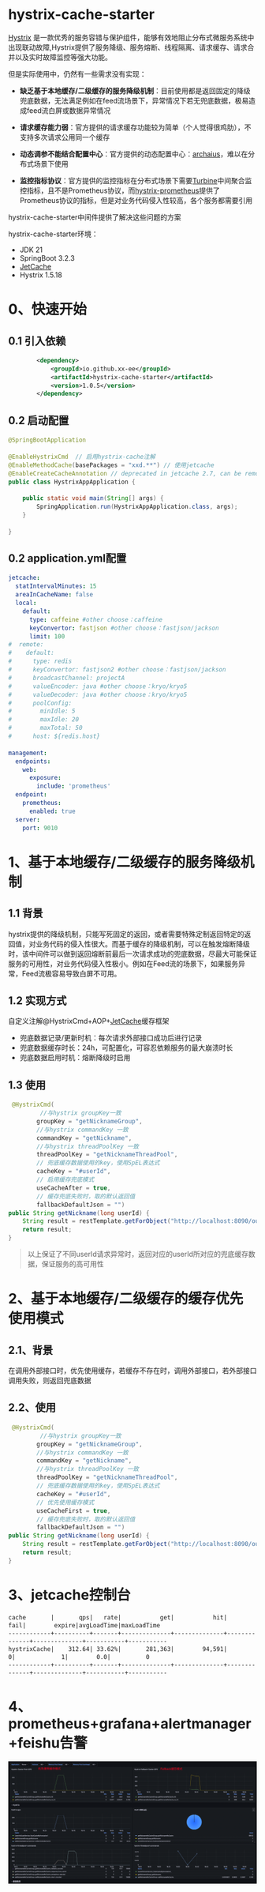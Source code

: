 # hystrix-cache-starter


[Hystrix](https://github.com/Netflix/Hystrix) 是一款优秀的服务容错与保护组件，能够有效地阻止分布式微服务系统中出现联动故障,Hystrix提供了服务降级、服务熔断、线程隔离、请求缓存、请求合并以及实时故障监控等强大功能。

但是实际使用中，仍然有一些需求没有实现：
 * **缺乏基于本地缓存/二级缓存的服务降级机制**：目前使用都是返回固定的降级兜底数据，无法满足例如在feed流场景下，异常情况下若无兜底数据，极易造成feed流白屏或数据异常情况

 * **请求缓存能力弱**：官方提供的请求缓存功能较为简单（个人觉得很鸡肋），不支持多次请求公用同一个缓存

 * **动态调参不能结合配置中心**：官方提供的动态配置中心：[archaius](https://github.com/Netflix/archaius)，难以在分布式场景下使用
 * **监控指标协议**：官方提供的监控指标在分布式场景下需要[Turbine](https://github.com/Netflix/Turbine)中间聚合监控指标，且不是Prometheus协议，而[hystrix-prometheus](https://github.com/ahus1/prometheus-hystrix)提供了Prometheus协议的指标，但是对业务代码侵入性较高，各个服务都需要引用

hystrix-cache-starter中间件提供了解决这些问题的方案

hystrix-cache-starter环境：
* JDK 21
* SpringBoot 3.2.3
* [JetCache](https://github.com/alibaba/jetcache/wiki/)
* Hystrix 1.5.18

# 0、快速开始
## 0.1 引入依赖
```xml
        <dependency>
            <groupId>io.github.xx-ee</groupId>
            <artifactId>hystrix-cache-starter</artifactId>
            <version>1.0.5</version>
        </dependency>
```
## 0.2 启动配置
```java
@SpringBootApplication

@EnableHystrixCmd  // 启用hystrix-cache注解
@EnableMethodCache(basePackages = "xxd.**") // 使用jetcache
@EnableCreateCacheAnnotation // deprecated in jetcache 2.7, can be removed if @CreateCache is not used
public class HystrixAppApplication {

    public static void main(String[] args) {
        SpringApplication.run(HystrixAppApplication.class, args);
    }

}
```
## 0.2 application.yml配置
```yaml
jetcache:
  statIntervalMinutes: 15
  areaInCacheName: false
  local:
    default:
      type: caffeine #other choose：caffeine
      keyConvertor: fastjson #other choose：fastjson/jackson
      limit: 100
#  remote:
#    default:
#      type: redis
#      keyConvertor: fastjson2 #other choose：fastjson/jackson
#      broadcastChannel: projectA
#      valueEncoder: java #other choose：kryo/kryo5
#      valueDecoder: java #other choose：kryo/kryo5
#      poolConfig:
#        minIdle: 5
#        maxIdle: 20
#        maxTotal: 50
#      host: ${redis.host}

management:
  endpoints:
    web:
      exposure:
        include: 'prometheus'
  endpoint:
    prometheus:
      enabled: true
  server:
    port: 9010


```

# 1、基于本地缓存/二级缓存的服务降级机制
## 1.1 背景
hystrix提供的降级机制，只能写死固定的返回，或者需要特殊定制返回特定的返回值，对业务代码的侵入性很大。而基于缓存的降级机制，可以在触发熔断降级时，该中间件可以做到返回熔断前最后一次请求成功的兜底数据，尽最大可能保证服务的可用性，对业务代码侵入性极小。例如在Feed流的场景下，如果服务异常，Feed流极容易导致白屏不可用。
## 1.2 实现方式
自定义注解@HystrixCmd+AOP+[JetCache](https://github.com/alibaba/jetcache/wiki/)缓存框架
* 兜底数据记录/更新时机：每次请求外部接口成功后进行记录
* 兜底数据缓存时长：24h，可配置化，可容忍依赖服务的最大崩溃时长
* 兜底数据启用时机：熔断降级时启用
## 1.3 使用

```java
 @HystrixCmd(
         //与hystrix groupKey一致
        groupKey = "getNicknameGroup",
        //与hystrix commandKey 一致
        commandKey = "getNickname",
        //与hystrix threadPoolKey 一致
        threadPoolKey = "getNicknameThreadPool",
        // 兜底缓存数据使用的key，使用SpEL表达式
        cacheKey = "#userId",
        // 启用缓存兜底模式
        useCacheAfter = true,
        // 缓存兜底失败时，取的默认返回值
        fallbackDefaultJson = "")
public String getNickname(long userId) {
    String result = restTemplate.getForObject("http://localhost:8090/outer/user/api/nickname/query?userId=" + userId, String.class);
    return result;
}
```
> 以上保证了不同userId请求异常时，返回对应的userId所对应的兜底缓存数据，保证服务的高可用性


# 2、基于本地缓存/二级缓存的缓存优先使用模式
## 2.1、背景
在调用外部接口时，优先使用缓存，若缓存不存在时，调用外部接口，若外部接口调用失败，则返回兜底数据
## 2.2、使用
```java
 @HystrixCmd(
         //与hystrix groupKey一致
        groupKey = "getNicknameGroup",
        //与hystrix commandKey 一致
        commandKey = "getNickname",
        //与hystrix threadPoolKey 一致
        threadPoolKey = "getNicknameThreadPool",
        // 兜底缓存数据使用的key，使用SpEL表达式
        cacheKey = "#userId",
        // 优先使用缓存模式
        useCacheFirst = true,
        // 缓存兜底失败时，取的默认返回值
        fallbackDefaultJson = "")
public String getNickname(long userId) {
    String result = restTemplate.getForObject("http://localhost:8090/outer/user/api/nickname/query?userId=" + userId, String.class);
    return result;
}
```


# 3、jetcache控制台
```text
cache       |       qps|   rate|           get|           hit|          fail|        expire|avgLoadTime|maxLoadTime
------------+----------+-------+--------------+--------------+--------------+--------------+-----------+-----------
hystrixCache|    312.64| 33.62%|       281,363|        94,591|             0|             1|        0.0|          0
------------+----------+-------+--------------+--------------+--------------+--------------+-----------+-----------
```
# 4、prometheus+grafana+alertmanager+feishu告警
![img.png](images/grafana.png)
